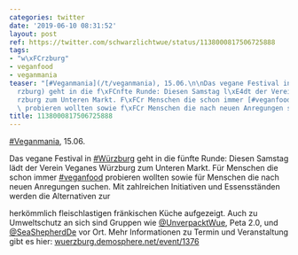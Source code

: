 ```yaml
---
categories: twitter
date: '2019-06-10 08:31:52'
layout: post
ref: https://twitter.com/schwarzlichtwue/status/1138000817506725888
tags:
- "w\xFCrzburg"
- veganfood
- veganmania
teaser: "[#Veganmania](/t/veganmania), 15.06.\n\nDas vegane Festival in [#W\xFCrzburg](/t/w\xFC\
  rzburg) geht in die f\xFCnfte Runde: Diesen Samstag l\xE4dt der Verein Veganes W\xFC\
  rzburg zum Unteren Markt. F\xFCr Menschen die schon immer [#veganfood](/t/veganfood)\
  \ probieren wollten sowie f\xFCr Menschen die nach neuen Anregungen suchen."
title: 1138000817506725888
---
```

[#Veganmania](/t/veganmania), 15.06.

Das vegane Festival in [#Würzburg](/t/würzburg) geht in die fünfte Runde: Diesen Samstag lädt der Verein Veganes Würzburg zum Unteren Markt. Für Menschen die schon immer [#veganfood](/t/veganfood) probieren wollten sowie für Menschen die nach neuen Anregungen suchen.
Mit zahlreichen Initiativen und Essensständen werden die Alternativen zur

herkömmlich fleischlastigen fränkischen Küche aufgezeigt. Auch zu Umweltschutz an sich sind Gruppen wie [@UnverpacktWue](https://twitter.com/UnverpacktWue), Peta 2.0, und [@SeaShepherdDe](https://twitter.com/SeaShepherdDe) vor Ort.
Mehr Informationen zu Termin und Veranstaltung gibt es hier: [wuerzburg.demosphere.net/event/1376](https://wuerzburg.demosphere.net/event/1376)